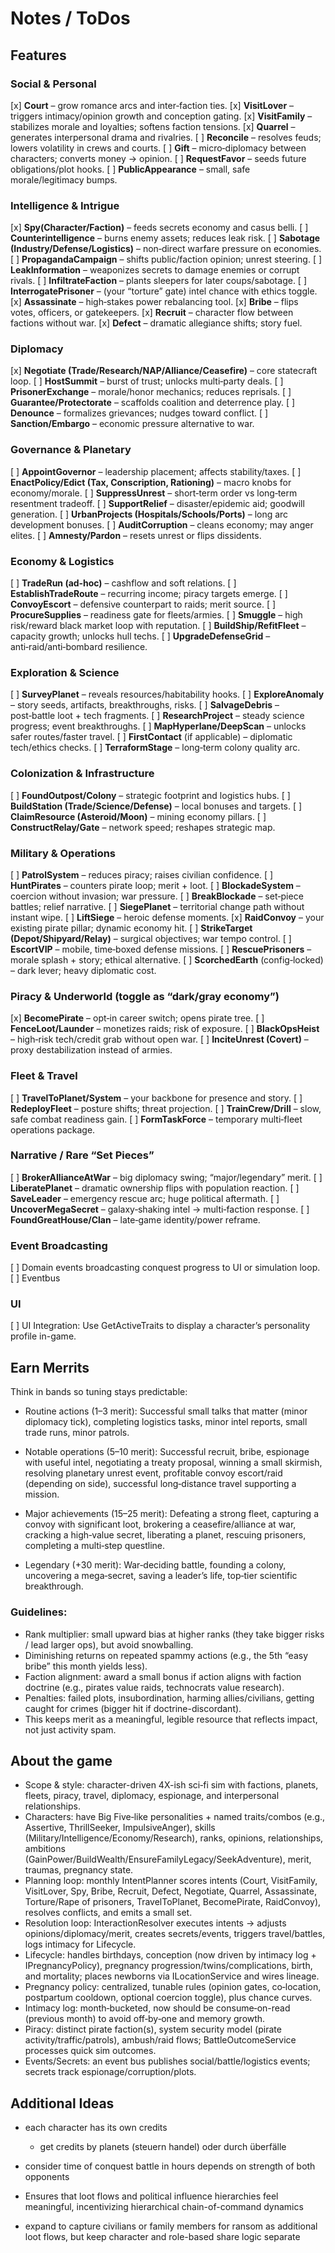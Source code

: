 # Notes / ToDos

## Features

### Social & Personal

[x] **Court** – grow romance arcs and inter‑faction ties.
[x] **VisitLover** – triggers intimacy/opinion growth and conception gating.
[x] **VisitFamily** – stabilizes morale and loyalties; softens faction tensions.
[x] **Quarrel** – generates interpersonal drama and rivalries.
[ ] **Reconcile** – resolves feuds; lowers volatility in crews and courts.
[ ] **Gift** – micro‑diplomacy between characters; converts money → opinion.
[ ] **RequestFavor** – seeds future obligations/plot hooks.
[ ] **PublicAppearance** – small, safe morale/legitimacy bumps.

### Intelligence & Intrigue

[x] **Spy(Character/Faction)** – feeds secrets economy and casus belli.
[ ] **Counterintelligence** – burns enemy assets; reduces leak risk.
[ ] **Sabotage (Industry/Defense/Logistics)** – non‑direct warfare pressure on economies.
[ ] **PropagandaCampaign** – shifts public/faction opinion; unrest steering.
[ ] **LeakInformation** – weaponizes secrets to damage enemies or corrupt rivals.
[ ] **InfiltrateFaction** – plants sleepers for later coups/sabotage.
[ ] **InterrogatePrisoner** – (your “torture” gate) intel chance with ethics toggle.
[x] **Assassinate** – high‑stakes power rebalancing tool.
[x] **Bribe** – flips votes, officers, or gatekeepers.
[x] **Recruit** – character flow between factions without war.
[x] **Defect** – dramatic allegiance shifts; story fuel.

### Diplomacy

[x] **Negotiate (Trade/Research/NAP/Alliance/Ceasefire)** – core statecraft loop.
[ ] **HostSummit** – burst of trust; unlocks multi‑party deals.
[ ] **PrisonerExchange** – morale/honor mechanics; reduces reprisals.
[ ] **Guarantee/Protectorate** – scaffolds coalition and deterrence play.
[ ] **Denounce** – formalizes grievances; nudges toward conflict.
[ ] **Sanction/Embargo** – economic pressure alternative to war.

### Governance & Planetary

[ ] **AppointGovernor** – leadership placement; affects stability/taxes.
[ ] **EnactPolicy/Edict (Tax, Conscription, Rationing)** – macro knobs for economy/morale.
[ ] **SuppressUnrest** – short‑term order vs long‑term resentment tradeoff.
[ ] **SupportRelief** – disaster/epidemic aid; goodwill generation.
[ ] **UrbanProjects (Hospitals/Schools/Ports)** – long arc development bonuses.
[ ] **AuditCorruption** – cleans economy; may anger elites.
[ ] **Amnesty/Pardon** – resets unrest or flips dissidents.

### Economy & Logistics

[ ] **TradeRun (ad‑hoc)** – cashflow and soft relations.
[ ] **EstablishTradeRoute** – recurring income; piracy targets emerge.
[ ] **ConvoyEscort** – defensive counterpart to raids; merit source.
[ ] **ProcureSupplies** – readiness gate for fleets/armies.
[ ] **Smuggle** – high risk/reward black market loop with reputation.
[ ] **BuildShip/RefitFleet** – capacity growth; unlocks hull techs.
[ ] **UpgradeDefenseGrid** – anti‑raid/anti‑bombard resilience.

### Exploration & Science

[ ] **SurveyPlanet** – reveals resources/habitability hooks.
[ ] **ExploreAnomaly** – story seeds, artifacts, breakthroughs, risks.
[ ] **SalvageDebris** – post‑battle loot + tech fragments.
[ ] **ResearchProject** – steady science progress; event breakthroughs.
[ ] **MapHyperlane/DeepScan** – unlocks safer routes/faster travel.
[ ] **FirstContact** (if applicable) – diplomatic tech/ethics checks.
[ ] **TerraformStage** – long‑term colony quality arc.

### Colonization & Infrastructure

[ ] **FoundOutpost/Colony** – strategic footprint and logistics hubs.
[ ] **BuildStation (Trade/Science/Defense)** – local bonuses and targets.
[ ] **ClaimResource (Asteroid/Moon)** – mining economy pillars.
[ ] **ConstructRelay/Gate** – network speed; reshapes strategic map.

### Military & Operations

[ ] **PatrolSystem** – reduces piracy; raises civilian confidence.
[ ] **HuntPirates** – counters pirate loop; merit + loot.
[ ] **BlockadeSystem** – coercion without invasion; war pressure.
[ ] **BreakBlockade** – set‑piece battles; relief narrative.
[ ] **SiegePlanet** – territorial change path without instant wipe.
[ ] **LiftSiege** – heroic defense moments.
[x] **RaidConvoy** – your existing pirate pillar; dynamic economy hit.
[ ] **StrikeTarget (Depot/Shipyard/Relay)** – surgical objectives; war tempo control.
[ ] **EscortVIP** – mobile, time‑boxed defense missions.
[ ] **RescuePrisoners** – morale splash + story; ethical alternative.
[ ] **ScorchedEarth** (config‑locked) – dark lever; heavy diplomatic cost.

### Piracy & Underworld (toggle as “dark/gray economy”)

[x] **BecomePirate** – opt‑in career switch; opens pirate tree.
[ ] **FenceLoot/Launder** – monetizes raids; risk of exposure.
[ ] **BlackOpsHeist** – high‑risk tech/credit grab without open war.
[ ] **InciteUnrest (Covert)** – proxy destabilization instead of armies.

### Fleet & Travel

[ ] **TravelToPlanet/System** – your backbone for presence and story.
[ ] **RedeployFleet** – posture shifts; threat projection.
[ ] **TrainCrew/Drill** – slow, safe combat readiness gain.
[ ] **FormTaskForce** – temporary multi‑fleet operations package.

### Narrative / Rare “Set Pieces”

[ ] **BrokerAllianceAtWar** – big diplomacy swing; “major/legendary” merit.
[ ] **LiberatePlanet** – dramatic ownership flips with population reaction.
[ ] **SaveLeader** – emergency rescue arc; huge political aftermath.
[ ] **UncoverMegaSecret** – galaxy‑shaking intel → multi‑faction response.
[ ] **FoundGreatHouse/Clan** – late‑game identity/power reframe.

### Event Broadcasting
[ ] Domain events broadcasting conquest progress to UI or simulation loop.
[ ] Eventbus

### UI
[ ] UI Integration: Use GetActiveTraits to display a character’s personality profile in-game.


## Earn Merrits

Think in bands so tuning stays predictable:

* Routine actions (1–3 merit):
  Successful small talks that matter (minor diplomacy tick), completing logistics tasks, minor intel reports, small trade runs, minor patrols.

* Notable operations (5–10 merit):
  Successful recruit, bribe, espionage with useful intel, negotiating a treaty proposal, winning a small skirmish, resolving planetary unrest event, profitable convoy escort/raid (depending on side), successful long‑distance travel supporting a mission.

* Major achievements (15–25 merit):
  Defeating a strong fleet, capturing a convoy with significant loot, brokering a ceasefire/alliance at war, cracking a high‑value secret, liberating a planet, rescuing prisoners, completing a multi‑step questline.

* Legendary (+30 merit):
  War‑deciding battle, founding a colony, uncovering a mega‑secret, saving a leader’s life, top‑tier scientific breakthrough.

### Guidelines:
* Rank multiplier: small upward bias at higher ranks (they take bigger risks / lead larger ops), but avoid snowballing.
* Diminishing returns on repeated spammy actions (e.g., the 5th “easy bribe” this month yields less).
* Faction alignment: award a small bonus if action aligns with faction doctrine (e.g., pirates value raids, technocrats value research).
* Penalties: failed plots, insubordination, harming allies/civilians, getting caught for crimes (bigger hit if doctrine-discordant).
* This keeps merit as a meaningful, legible resource that reflects impact, not just activity spam.

## About the game

* Scope & style: character-driven 4X-ish sci‑fi sim with factions, planets, fleets, piracy, travel, diplomacy, espionage, and interpersonal relationships.
* Characters: have Big Five‑like personalities + named traits/combos (e.g., Assertive, ThrillSeeker, ImpulsiveAnger), skills (Military/Intelligence/Economy/Research), ranks, opinions, relationships, ambitions (GainPower/BuildWealth/EnsureFamilyLegacy/SeekAdventure), merit, traumas, pregnancy state.
* Planning loop: monthly IntentPlanner scores intents (Court, VisitFamily, VisitLover, Spy, Bribe, Recruit, Defect, Negotiate, Quarrel, Assassinate, Torture/Rape of prisoners, TravelToPlanet, BecomePirate, RaidConvoy), resolves conflicts, and emits a small set.
* Resolution loop: InteractionResolver executes intents → adjusts opinions/diplomacy/merit, creates secrets/events, triggers travel/battles, logs intimacy for Lifecycle.
* Lifecycle: handles birthdays, conception (now driven by intimacy log + IPregnancyPolicy), pregnancy progression/twins/complications, birth, and mortality; places newborns via ILocationService and wires lineage.
* Pregnancy policy: centralized, tunable rules (opinion gates, co‑location, postpartum cooldown, optional coercion toggle), plus chance curves.
* Intimacy log: month‑bucketed, now should be consume‑on-read (previous month) to avoid off‑by‑one and memory growth.
* Piracy: distinct pirate faction(s), system security model (pirate activity/traffic/patrols), ambush/raid flows; BattleOutcomeService processes quick sim outcomes.
* Events/Secrets: an event bus publishes social/battle/logistics events; secrets track espionage/corruption/plots.


## Additional  Ideas
* each character has its own credits
    * get credits by planets (steuern handel) oder durch überfälle

* consider time of conquest battle in hours depends on strength of both opponents
* Ensures that loot flows and political influence hierarchies feel meaningful, incentivizing hierarchical chain-of-command dynamics
*  expand to capture civilians or family members for ransom as additional loot flows, but keep character and role-based share logic separate